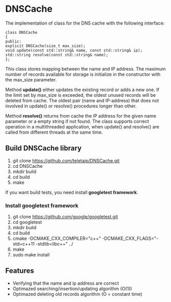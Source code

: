 # DNSCache
The implementation of class for the DNS cache with the following interface:
```
class DNSCache
{
public:
explicit DNSCache(size_t max_size);
void update(const std::string& name, const std::string& ip);
std::string resolve(const std::string& name);
};
```
This class stores mapping between the name and IP address. The maximum number of records available for storage is initialize in the constructor with the max_size parameter.

Method **update()** either updates the existing record or adds a new one. If the limit set by max_size is exceeded, the oldest unused records will be deleted from cache. The oldest pair (name and IP-address) that does not involved in update() or resolve() procedures longer than other.

Method **resolve()** returns from cache the IP address for the given name parameter or a empty string if not found.
The class supports correct operation in a multithreaded application, when update() and resolve() are called from different threads at the same time.

## Build DNSCache library
1. git clone https://github.com/teletajp/DNSCache.git
2. cd DNSCache
3. mkdir build
4. cd build
5. make

If you want build tests, you need install **googletest framework**.
### Install googletest framework
1. git clone https://github.com/google/googletest.git
2. cd googletest
3. mkdir build
4. cd build
5. cmake -DCMAKE_CXX_COMPILER="c++" -DCMAKE_CXX_FLAGS="-std=c++11 -stdlib=libc++" ../
6. make
7. sudo make install

## Features

*   Verifying that the name and ip address are correct
*   Optimazed searching/insertion/updating algorithm (O(1))
*   Optimazed deleting old records algorithm (O = constant time) 